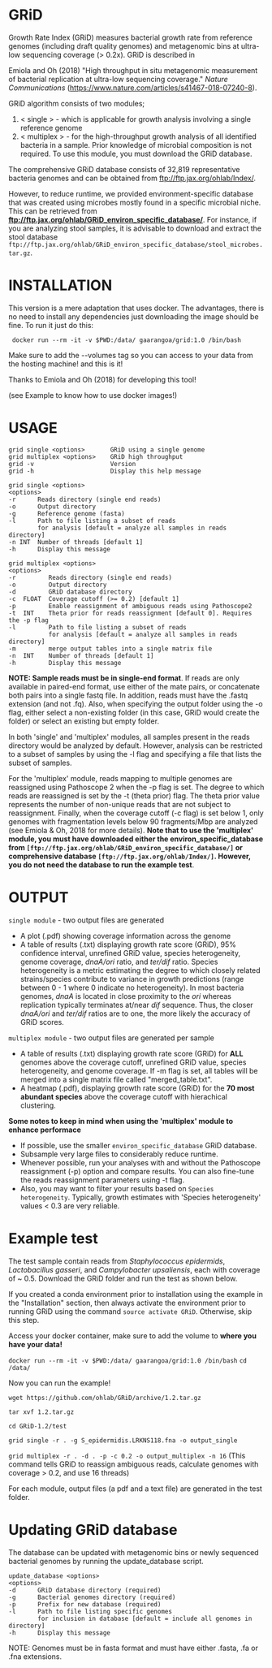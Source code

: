 # GRiD
Growth Rate Index (GRiD) measures bacterial growth rate from reference genomes (including draft quality genomes) and metagenomic bins at ultra-low sequencing coverage (> 0.2x). GRiD is described in

Emiola and Oh (2018) "High throughput in situ metagenomic measurement of bacterial replication at ultra-low sequencing coverage." *Nature Communications*  (https://www.nature.com/articles/s41467-018-07240-8).

GRiD algorithm consists of two modules;

1. < single > - which is applicable for growth analysis involving a single reference genome
2. < multiplex > - for the high-throughput growth analysis of all identified bacteria in a sample. Prior knowledge of microbial composition is not required. To use this module, you must download the GRiD database.

The comprehensive GRiD database consists of 32,819 representative bacteria genomes and can be obtained from ftp://ftp.jax.org/ohlab/Index/.

However, to reduce runtime, we provided environment-specific database that was created using microbes mostly found in a specific microbial niche. This can be retrieved from **ftp://ftp.jax.org/ohlab/GRiD_environ_specific_database/**. For instance, if you are analyzing stool samples, it is advisable to download and extract the stool database `ftp://ftp.jax.org/ohlab/GRiD_environ_specific_database/stool_microbes.tar.gz`.

# INSTALLATION
This version is a mere adaptation that uses docker. The advantages, there is no need to install any dependencies just downloading the image should be fine.
To run it just do this:

     docker run --rm -it -v $PWD:/data/ gaarangoa/grid:1.0 /bin/bash

Make sure to add the --volumes tag so you can access to your data from the hosting machine! and this is it!

Thanks to Emiola and Oh (2018) for developing this tool!

(see Example to know how to use docker images!)

# USAGE

    grid single <options>       GRiD using a single genome
    grid multiplex <options>    GRiD high throughput
    grid -v                     Version
    grid -h                     Display this help message

    grid single <options>
    <options>
    -r      Reads directory (single end reads)
    -o      Output directory
    -g      Reference genome (fasta)
    -l      Path to file listing a subset of reads
            for analysis [default = analyze all samples in reads directory]
    -n INT  Number of threads [default 1]
    -h      Display this message

    grid multiplex <options>
    <options>
    -r         Reads directory (single end reads)
    -o         Output directory
    -d         GRiD database directory
    -c  FLOAT  Coverage cutoff (>= 0.2) [default 1]
    -p         Enable reassignment of ambiguous reads using Pathoscope2
    -t  INT    Theta prior for reads reassignment [default 0]. Requires the -p flag
    -l         Path to file listing a subset of reads
               for analysis [default = analyze all samples in reads directory]
    -m         merge output tables into a single matrix file
    -n  INT    Number of threads [default 1]
    -h         Display this message


**NOTE: Sample reads must be in single-end format**. If reads are only available in paired-end format, use either of the mate pairs, or concatenate both pairs into a single fastq file. In addition, reads must have the .fastq extension (and not .fq). Also, when specifying the output folder using the -o flag, either select a non-existing folder (in this case, GRiD would create the folder) or select an  existing but empty folder.

In both 'single' and 'multiplex' modules, all samples present in the reads directory would be analyzed by default. However, analysis can be restricted to a subset of samples by using the -l flag and specifying a file that lists the subset of samples.

For the 'multiplex' module, reads mapping to multiple genomes are reassigned using Pathoscope 2 when the -p flag is set. The degree to which reads are reassigned is set by the -t (theta prior) flag. The theta prior value represents the number of non-unique reads that are not subject to reassignment. Finally, when the coverage cutoff (-c flag) is set below 1, only genomes with fragmentation levels below 90 fragments/Mbp are analyzed (see Emiola & Oh, 2018 for more details). **Note that to use the 'multiplex' module, you must have downloaded either the environ_specific_database from `[ftp://ftp.jax.org/ohlab/GRiD_environ_specific_database/]` or comprehensive database `[ftp://ftp.jax.org/ohlab/Index/]`. However, you do not need the database to run the example test**.

# OUTPUT
`single module` - two output files are generated
- A plot (.pdf) showing coverage information across the genome
- A table of results (.txt) displaying growth rate score (GRiD), 95% confidence interval, unrefined GRiD value, species heterogeneity, genome coverage, *dnaA/ori* ratio, and *ter/dif* ratio. Species heterogeneity is a metric estimating the degree to which closely related strains/species contribute to variance in growth predictions (range between 0 - 1 where 0 indicate no heterogeneity). In most bacteria genomes, *dnaA* is located in close proximity to the *ori* whereas replication typically terminates at/near *dif* sequence. Thus, the closer *dnaA/ori* and *ter/dif* ratios are to one, the more likely the accuracy of GRiD scores.

`multiplex module` - two output files are generated per sample
- A table of results (.txt) displaying growth rate score (GRiD) for **ALL** genomes above the coverage cutoff, unrefined GRiD value, species heterogeneity, and genome coverage. If -m flag is set, all tables will be merged into a single matrix file called "merged_table.txt".
- A heatmap (.pdf), displaying growth rate score (GRiD) for the **70 most abundant species** above the coverage cutoff with hierachical clustering.


**Some notes to keep in mind when using the 'multiplex' module to enhance performace**
-  If possible, use the smaller `environ_specific_database` GRiD database.
-  Subsample very large files to considerably reduce runtime.
-  Whenever possible, run your analyses with and without the Pathoscope reassignment (-p) option and compare results. You can also fine-tune the reads reassignment parameters using -t flag.
-  Also, you may want to filter your results based on `Species heterogeneity`. Typically, growth estimates with 'Species heterogeneity' values < 0.3 are very reliable.

# Example test
The test sample contain reads from *Staphylococcus epidermids*, *Lactobacillus gasseri*, and *Campylobacter upsaliensis*, each with coverage of ~ 0.5. Download the GRiD folder and run the test as shown below.

If you created a conda environment prior to installation using the example in the "Installation" section, then always activate the environment prior to running GRiD using the command `source activate GRiD`. Otherwise, skip this step.

Access your docker container, make sure to add the volume to **where you have your data!**

`docker run --rm -it -v $PWD:/data/ gaarangoa/grid:1.0 /bin/bash`
`cd /data/`

Now you can run the example!

`wget https://github.com/ohlab/GRiD/archive/1.2.tar.gz`

`tar xvf 1.2.tar.gz`

`cd GRiD-1.2/test`

`grid single -r . -g S_epidermidis.LRKNS118.fna -o output_single`

`grid multiplex -r . -d . -p -c 0.2 -o output_multiplex -n 16`
(This command tells GRiD to reassign ambiguous reads, calculate genomes with coverage > 0.2, and use 16 threads)

For each module, output files (a pdf and a text file) are generated in the test folder.


# Updating GRiD database
The database can be updated with metagenomic bins or newly sequenced bacterial genomes by running the update_database script.


    update_database <options>
    <options>
    -d      GRiD database directory (required)
    -g      Bacterial genomes directory (required)
    -p      Prefix for new database (required)
    -l      Path to file listing specific genomes
            for inclusion in database [default = include all genomes in directory]
    -h      Display this message

NOTE: Genomes must be in fasta format and must have either .fasta, .fa or .fna extensions.

